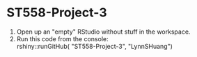 # ST558-Project-3

1. Open up an "empty" RStudio without stuff in the workspace.  
2. Run this code from the console:  
rshiny::runGitHub( "ST558-Project-3", "LynnSHuang")
